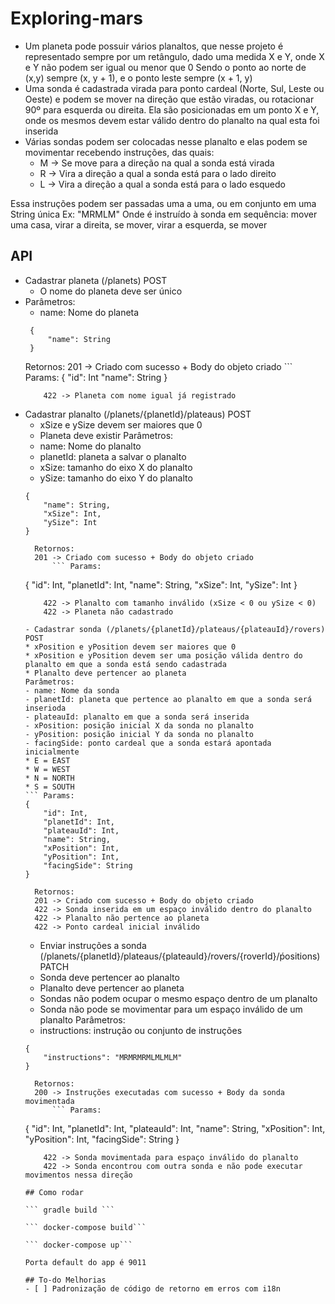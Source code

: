 # Exploring-mars

 * Um planeta pode possuir vários planaltos, que nesse projeto é representado sempre por um retângulo, dado uma medida X e Y, onde X e Y não podem ser igual ou menor que 0
Sendo o ponto ao norte de (x,y) sempre (x, y + 1), e o ponto leste sempre (x + 1, y)
* Uma sonda é cadastrada virada para ponto cardeal (Norte, Sul, Leste ou Oeste) e podem se mover na direção que estão viradas, ou rotacionar 90º para esquerda ou direita. Ela são posicionadas em um ponto X e Y, onde os mesmos devem estar válido dentro do planalto na qual esta foi inserida
 * Várias sondas podem ser colocadas nesse planalto e elas podem se movimentar recebendo instruções, das quais:
   - M -> Se move para a direção na qual a sonda está virada
   - R -> Vira a direção a qual a sonda está para o lado direito
   - L -> Vira a direção a qual a sonda está para o lado esquedo


Essa instruções podem ser passadas uma a uma, ou em conjunto em uma String única
Ex: "MRMLM" Onde é instruído à sonda em sequência: mover uma casa, virar a direita, se mover, virar a esquerda, se mover

## API

- Cadastrar planeta (/planets) POST
   * O nome do planeta deve ser único
- Parâmetros:
    - name: Nome do planeta
   ``` Params: 
    {
        "name": String
    }
    ```
    Retornos: 
        201 -> Criado com sucesso + Body do objeto criado
           ``` Params: 
    {
        "id": Int
        "name": String
    }
    ```
        422 -> Planeta com nome igual já registrado
    
- Cadastrar planalto (/planets/{planetId}/plateaus) POST
    * xSize e ySize devem ser maiores que 0
    * Planeta deve existir
    Parâmetros:
    - name: Nome do planalto
    - planetId: planeta a salvar o planalto
    - xSize: tamanho do eixo X do planalto
    - ySize: tamanho do eixo Y do planalto
    ``` Params: 
    {
        "name": String,
        "xSize": Int,
        "ySize": Int
    }
    ```
        Retornos: 
        201 -> Criado com sucesso + Body do objeto criado
            ``` Params: 
    {
        "id": Int,
        "planetId": Int,
        "name": String,
        "xSize": Int,
        "ySize": Int
    }
    ```
        422 -> Planalto com tamanho inválido (xSize < 0 ou ySize < 0)
        422 -> Planeta não cadastrado
    
    - Cadastrar sonda (/planets/{planetId}/plateaus/{plateauId}/rovers) POST
    * xPosition e yPosition devem ser maiores que 0
    * xPosition e yPosition devem ser uma posição válida dentro do planalto em que a sonda está sendo cadastrada
    * Planalto deve pertencer ao planeta
    Parâmetros:
    - name: Nome da sonda
    - planetId: planeta que pertence ao planalto em que a sonda será inserioda
    - plateauId: planalto em que a sonda será inserida
    - xPosition: posição inicial X da sonda no planalto
    - yPosition: posição inicial Y da sonda no planalto
    - facingSide: ponto cardeal que a sonda estará apontada inicialmente
    * E = EAST
    * W = WEST
    * N = NORTH
    * S = SOUTH
    ``` Params: 
    {
        "id": Int,
        "planetId": Int,
        "plateauId": Int,
        "name": String,
        "xPosition": Int,
        "yPosition": Int,
        "facingSide": String 
    }
    ```
        Retornos: 
        201 -> Criado com sucesso + Body do objeto criado
        422 -> Sonda inserida em um espaço inválido dentro do planalto
        422 -> Planalto não pertence ao planeta
        422 -> Ponto cardeal inicial inválido
        
    - Enviar instruções a sonda (/planets/{planetId}/plateaus/{plateauId}/rovers/{roverId}/ṕositions) PATCH
    * Sonda deve pertencer ao planalto
    * Planalto deve pertencer ao planeta
    * Sondas não podem ocupar o mesmo espaço dentro de um planalto
    * Sonda não pode se movimentar para um espaço inválido de um planalto
    Parâmetros:
    - instructions: instrução ou conjunto de instruções
    ``` Params: 
    {
        "instructions": "MRMRMRMLMLMLM"
    }
    ```
        Retornos: 
        200 -> Instruções executadas com sucesso + Body da sonda movimentada
            ``` Params: 
    {
        "id": Int,
        "planetId": Int,
        "plateauId": Int,
        "name": String,
        "xPosition": Int,
        "yPosition": Int,
        "facingSide": String 
    }
    ```
        422 -> Sonda movimentada para espaço inválido do planalto
        422 -> Sonda encontrou com outra sonda e não pode executar movimentos nessa direção
        
    ## Como rodar

  ``` gradle build ```
 
  ``` docker-compose build```
  
  ``` docker-compose up```
  
  Porta default do app é 9011
  
  ## To-do Melhorias
  - [ ] Padronização de código de retorno em erros com i18n
